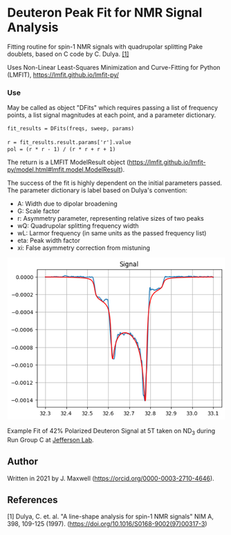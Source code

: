 # Deuteron Peak Fit for NMR Signal Analysis

Fitting routine for spin-1 NMR signals with quadrupolar splitting Pake doublets, based on C code by C. Dulya. [[1]](#1) 

Uses Non-Linear Least-Squares Minimization and Curve-Fitting for Python (LMFIT), https://lmfit.github.io/lmfit-py/


### Use
May be called as object "DFits" which requires passing a list of frequency points, a list signal magnitudes at each point, and a parameter dictionary.
```
fit_results = DFits(freqs, sweep, params)

r = fit_results.result.params['r'].value
pol = (r * r - 1) / (r * r + r + 1)
```
The return is a LMFIT ModelResult object (https://lmfit.github.io/lmfit-py/model.html#lmfit.model.ModelResult).

The success of the fit is highly dependent on the initial parameters passed. The parameter dictionary is label based on Dulya's convention:
* A: Width due to dipolar broadening
* G: Scale factor
* r: Asymmetry parameter, representing relative sizes of two peaks
* wQ: Quadrupolar splitting frequency width
* wL: Larmor frequency (in same units as the passed frequency list)
* eta: Peak width factor
* xi: False asymmetry correction from mistuning

![Example Fit of 42% Polarized Deuteron Signal at 5T](./example.png)

Example Fit of 42% Polarized Deuteron Signal at 5T taken on ND<sub>3</sub> during Run Group C at [Jefferson Lab](https://www.jlab.org/).

## Author
Written in 2021 by J. Maxwell (https://orcid.org/0000-0003-2710-4646).
## References

<a id="1">[1]</a> 
Dulya, C. et. al.  "A line-shape analysis for spin-1 NMR signals"
NIM A, 398, 109-125 (1997). (https://doi.org/10.1016/S0168-9002(97)00317-3)
